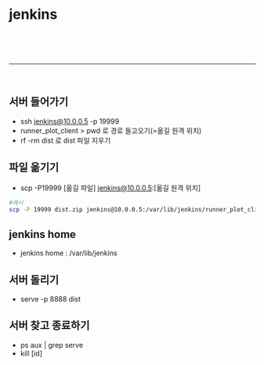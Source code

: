 # jenkins

<br/><br/><br/>

---

<br/>

## 서버 들어가기

-   ssh jenkins@10.0.0.5 -p 19999
-   runner_plot_client > pwd 로 경로 들고오기(=옮길 원격 위치)
-   rf -rm dist 로 dist 파일 지우기

## 파일 옮기기

-   scp -P19999 [옮길 파일] jenkins@10.0.0.5:[옮길 원격 위치]

```bash
#예시
scp -P 19999 dist.zip jenkins@10.0.0.5:/var/lib/jenkins/runner_plot_client
```

## jenkins home

-   jenkins home : /var/lib/jenkins

## 서버 돌리기

-   serve -p 8888 dist

## 서버 찾고 종료하기

-   ps aux | grep serve
-   kill [id]
